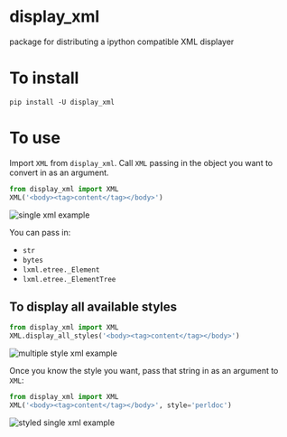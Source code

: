 # display_xml
package for distributing a ipython compatible XML displayer

# To install

```
pip install -U display_xml
```

# To use

Import `XML` from `display_xml`.
Call `XML` passing in the object you want to convert in as an argument.


```python
from display_xml import XML
XML('<body><tag>content</tag></body>')
```

![single xml example](./images/single_display_xml_screenshot.jpg)

You can pass in: 
- `str`
- `bytes`
- `lxml.etree._Element`
- `lxml.etree._ElementTree`

## To display all available styles 

```python
from display_xml import XML
XML.display_all_styles('<body><tag>content</tag></body>')
```

![multiple style xml example](./images/multi_display_xml_screenshot.jpg)

Once you know the style you want, pass that string in as an argument to `XML`:

```python
from display_xml import XML
XML('<body><tag>content</tag></body>', style='perldoc')
```

![styled single xml example](./images/styled_single_xml_screenshot.png)